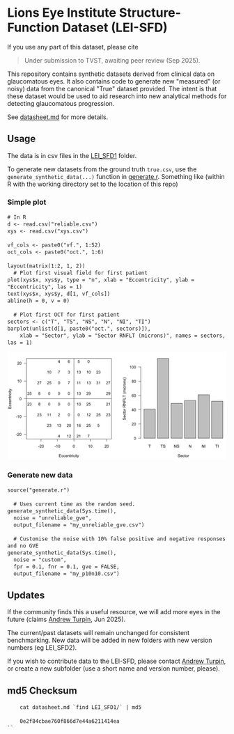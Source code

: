 # Lions Eye Institute Structure-Function Dataset (LEI-SFD)

If you use any part of this dataset, please cite 
> Under submission to TVST, awaiting peer review (Sep 2025).


This repository contains synthetic datasets derived from clinical data on glaucomatous eyes. 
It also contains code to generate new "measured" (or noisy) data from the canonical "True" dataset provided.
The intent is that these dataset would be used to aid research into new analytical methods for detecting glaucomatous progression.

See [datasheet.md](datasheet.md) for more details.

## Usage

The data is in csv files in the [LEI_SFD1](LEI_SFD1) folder.

To generate new datasets from the ground truth `true.csv`, use  the `generate_synthetic_data(...)` function in [generate.r](generate.r). Something like (within R with the working directory set to the location of this repo)

### Simple plot
```
# In R
d <- read.csv("reliable.csv")
xys <- read.csv("xys.csv")

vf_cols <- paste0("vf.", 1:52)
oct_cols <- paste0("oct.", 1:6)

layout(matrix(1:2, 1, 2))
  # Plot first visual field for first patient
plot(xys$x, xys$y, type = "n", xlab = "Eccentricity", ylab = "Eccentricity", las = 1)
text(xys$x, xys$y, d[1, vf_cols])
abline(h = 0, v = 0)

  # Plot first OCT for first patient
sectors <- c("T", "TS", "NS", "N", "NI", "TI")
barplot(unlist(d[1, paste0("oct.", sectors)]),
    xlab = "Sector", ylab = "Sector RNFLT (microns)", names = sectors, las = 1)
```

![Output of example plot](eg.png "Example plots")

### Generate new data
```
source("generate.r")

  # Uses current time as the random seed.
generate_synthetic_data(Sys.time(),
  noise = "unreliable_gve", 
  output_filename = "my_unreliable_gve.csv")

  # Customise the noise with 10% false positive and negative responses and no GVE
generate_synthetic_data(Sys.time(),
  noise = "custom",
  fpr = 0.1, fnr = 0.1, gve = FALSE,
  output_filename = "my_p10n10.csv")
```

## Updates

If the community finds this a useful resource, we will add more eyes in the future (claims [Andrew Turpin](mailto:andrew.turpin@lei.org.au), Jun 2025).

The current/past datasets will remain unchanged for consistent benchmarking. New data will be added in new folders with new version numbers (eg LEI_SFD2).

If you wish to contribute data to the LEI-SFD, please contact [Andrew Turpin](mailto:andrew.turpin@lei.org.au), 
or create a new subfolder (use a short name and version number, please).

## md5 Checksum

```
    cat datasheet.md `find LEI_SFD1/` | md5

    0e2f84cbae760f866d7e44a6211414ea 
``
